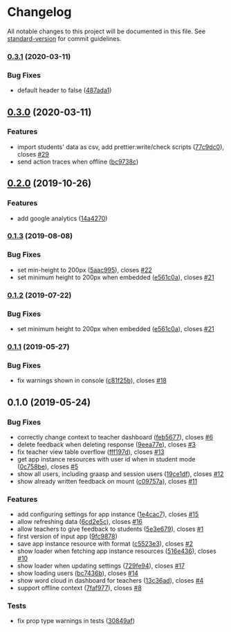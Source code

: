 # Changelog

All notable changes to this project will be documented in this file. See [standard-version](https://github.com/conventional-changelog/standard-version) for commit guidelines.

### [0.3.1](https://github.com/graasp/graasp-app-input/compare/v0.3.0...v0.3.1) (2020-03-11)

### Bug Fixes

- default header to false ([487ada1](https://github.com/graasp/graasp-app-input/commit/487ada1))

## [0.3.0](https://github.com/graasp/graasp-app-input/compare/v0.2.0...v0.3.0) (2020-03-11)

### Features

- import students' data as csv, add prettier:write/check scripts ([77c9dc0](https://github.com/graasp/graasp-app-input/commit/77c9dc0)), closes [#29](https://github.com/graasp/graasp-app-input/issues/29)
- send action traces when offline ([bc9738c](https://github.com/graasp/graasp-app-input/commit/bc9738c))

## [0.2.0](https://github.com/graasp/graasp-app-input/compare/v0.1.3...v0.2.0) (2019-10-26)

### Features

- add google analytics ([14a4270](https://github.com/graasp/graasp-app-input/commit/14a4270))

### [0.1.3](https://github.com/graasp/graasp-app-input/compare/v0.1.1...v0.1.3) (2019-08-08)

### Bug Fixes

- set min-height to 200px ([5aac995](https://github.com/graasp/graasp-app-input/commit/5aac995)), closes [#22](https://github.com/graasp/graasp-app-input/issues/22)
- set minimum height to 200px when embedded ([e561c0a](https://github.com/graasp/graasp-app-input/commit/e561c0a)), closes [#21](https://github.com/graasp/graasp-app-input/issues/21)

### [0.1.2](https://github.com/graasp/graasp-app-input/compare/v0.1.1...v0.1.2) (2019-07-22)

### Bug Fixes

- set minimum height to 200px when embedded ([e561c0a](https://github.com/graasp/graasp-app-input/commit/e561c0a)), closes [#21](https://github.com/graasp/graasp-app-input/issues/21)

### [0.1.1](https://github.com/graasp/graasp-app-input/compare/v0.1.0...v0.1.1) (2019-05-27)

### Bug Fixes

- fix warnings shown in console ([c81f25b](https://github.com/graasp/graasp-app-input/commit/c81f25b)), closes [#18](https://github.com/graasp/graasp-app-input/issues/18)

## 0.1.0 (2019-05-24)

### Bug Fixes

- correctly change context to teacher dashboard ([feb5677](https://github.com/graasp/graasp-app-input/commit/feb5677)), closes [#6](https://github.com/graasp/graasp-app-input/issues/6)
- delete feedback when deleting response ([9eea77e](https://github.com/graasp/graasp-app-input/commit/9eea77e)), closes [#3](https://github.com/graasp/graasp-app-input/issues/3)
- fix teacher view table overflow ([fff197d](https://github.com/graasp/graasp-app-input/commit/fff197d)), closes [#13](https://github.com/graasp/graasp-app-input/issues/13)
- get app instance resources with user id when in student mode ([0c758be](https://github.com/graasp/graasp-app-input/commit/0c758be)), closes [#5](https://github.com/graasp/graasp-app-input/issues/5)
- show all users, including graasp and session users ([19ce1df](https://github.com/graasp/graasp-app-input/commit/19ce1df)), closes [#12](https://github.com/graasp/graasp-app-input/issues/12)
- show already written feedback on mount ([c09757a](https://github.com/graasp/graasp-app-input/commit/c09757a)), closes [#11](https://github.com/graasp/graasp-app-input/issues/11)

### Features

- add configuring settings for app instance ([1e4cac7](https://github.com/graasp/graasp-app-input/commit/1e4cac7)), closes [#15](https://github.com/graasp/graasp-app-input/issues/15)
- allow refreshing data ([6cd2e5c](https://github.com/graasp/graasp-app-input/commit/6cd2e5c)), closes [#16](https://github.com/graasp/graasp-app-input/issues/16)
- allow teachers to give feedback to students ([5e3e679](https://github.com/graasp/graasp-app-input/commit/5e3e679)), closes [#1](https://github.com/graasp/graasp-app-input/issues/1)
- first version of input app ([9fc9878](https://github.com/graasp/graasp-app-input/commit/9fc9878))
- save app instance resource with format ([c5523e3](https://github.com/graasp/graasp-app-input/commit/c5523e3)), closes [#2](https://github.com/graasp/graasp-app-input/issues/2)
- show loader when fetching app instance resources ([516e436](https://github.com/graasp/graasp-app-input/commit/516e436)), closes [#10](https://github.com/graasp/graasp-app-input/issues/10)
- show loader when updating settings ([729fe94](https://github.com/graasp/graasp-app-input/commit/729fe94)), closes [#17](https://github.com/graasp/graasp-app-input/issues/17)
- show loading users ([bc7436b](https://github.com/graasp/graasp-app-input/commit/bc7436b)), closes [#14](https://github.com/graasp/graasp-app-input/issues/14)
- show word cloud in dashboard for teachers ([13c36ad](https://github.com/graasp/graasp-app-input/commit/13c36ad)), closes [#4](https://github.com/graasp/graasp-app-input/issues/4)
- support offline context ([7faf977](https://github.com/graasp/graasp-app-input/commit/7faf977)), closes [#8](https://github.com/graasp/graasp-app-input/issues/8)

### Tests

- fix prop type warnings in tests ([30849af](https://github.com/graasp/graasp-app-input/commit/30849af))

